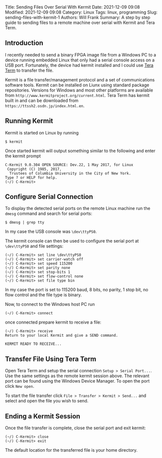 Title: Sending Files Over Serial With Kermit
Date: 2021-12-09 09:08
Modified: 2021-12-09 09:08
Category: Linux
Tags: linux, programming
Slug: sending-files-with-kermit-1
Authors: Will Frank
Summary: A step by step guide to sending files to a remote machine over serial with Kermit and Tera Term.

## Introduction
I recently needed to send a binary FPGA image file from a Windows PC to a device
running embedded Linux that only had a serial console access on a USB port.
Fortunately, the device had kermit installed and I could use 
[Tera Term](https://ttssh2.osdn.jp/index.html.en) to transfer the file.

Kermit is a file transfer/management protocol and a set of communications
software tools. Kermit can be installed on Liunx using standard package
repositories. Versions for Windows and most other platforms are available from 
`http://www.kermitproject.org/current.html`. Tera Term has kermit built in and
can be downloaded from `https://ttssh2.osdn.jp/index.html.en`.

## Running Kermit
Kermit is started on Linux by running
```shell
$ kermit
```
Once started kermit will output something similar to the following and enter the
kermit prompt
```shell
C-Kermit 9.0.304 OPEN SOURCE: Dev.22, 1 May 2017, for Linux
 Copyright (C) 1985, 2017,
  Trustees of Columbia University in the City of New York.
Type ? or HELP for help.
(~/) C-Kermit>
```
## Configure Serial Connection
To display the detected serial ports on the remote Linux machine run the
`dmesg` command and search for serial ports:
```shell
$ dmesg | grep tty
```
In my case the USB console was `\dev\ttyPS0`.

The kermit console can then be used to configure the serial port at
`\dev\ttyPS0` and file settings:
```shell
(~/) C-Kermit> set line \dev\ttyPS0
(~/) C-Kermit> set carrier-watch off
(~/) C-Kermit> set speed 115200
(~/) C-Kermit> set parity none
(~/) C-Kermit> set stop-bits 1
(~/) C-Kermit> set flow-control none
(~/) C-Kermit> set file type bin
```
In my case the port is set to 115200 baud, 8 bits, no parity, 1 stop bit, no
flow control and the file type is binary.

Now, to connect to the Windows host PC run
```shell
(~/) C-Kermit> connect
```
once connected prepare kermit to receive a file:
```shell
(~/) C-Kermit> receive
Return to your local Kermit and give a SEND command.

KERMIT READY TO RECEIVE...
```

## Transfer File Using Tera Term
Open Tera Term and setup the serial connection `Setup > Serial Port...`. Use the
same settings as the remote kermit session above. The relevant port can be found
using the Windows Device Manager. To open the port click `New open`.

To start the file transfer click `File > Transfer > Kermit > Send...` and select
and open the file you wish to send.

## Ending a Kermit Session
Once the file transfer is complete, close the serial port and exit kermit:
```shell
(~/) C-Kermit> close
(~/) C-Kermit> exit
```
The default location for the transferred file is your home directory.
